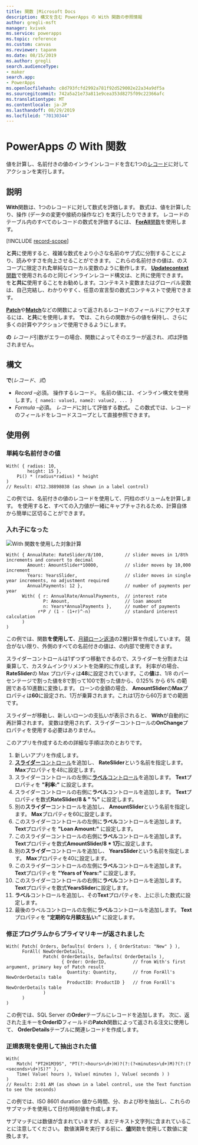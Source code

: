 ```yaml
---
title: 関数 |Microsoft Docs
description: 構文を含む PowerApps の With 関数の参照情報
author: gregli-msft
manager: kvivek
ms.service: powerapps
ms.topic: reference
ms.custom: canvas
ms.reviewer: tapanm
ms.date: 08/15/2019
ms.author: gregli
search.audienceType:
- maker
search.app:
- PowerApps
ms.openlocfilehash: c8d793fcfd2992a781f92d529002e22a34a9df5a
ms.sourcegitcommit: 742a5a21e73a811e9cea353d8275f09c22366afc
ms.translationtype: MT
ms.contentlocale: ja-JP
ms.lasthandoff: 08/29/2019
ms.locfileid: "70130344"
---
```

# <a name="with-function-in-powerapps"></a>PowerApps の With 関数
値を計算し、名前付きの値のインラインレコードを含む1つの[レコード](../working-with-tables.md#records)に対してアクションを実行します。

## <a name="description"></a>説明

**With**関数は、1つのレコードに対して数式を評価します。  数式は、値を計算したり、操作 (データの変更や接続の操作など) を実行したりできます。  レコードのテーブル内のすべてのレコードの数式を評価するには、 [ **ForAll**関数](function-forall.md)を使用します。

[!INCLUDE [record-scope](../../../includes/record-scope.md)]

**と共**に使用すると、複雑な数式をより小さな名前のサブ式に分割することにより、読みやすさを向上させることができます。  これらの名前付きの値は、のスコープに限定され**た**単純なローカル変数のように動作します。  [ **Updatecontext**関数](function-updatecontext.md)で使用されるのと同じインラインレコード構文は、と共に使用できます。  を**と共に**使用することをお勧めします。コンテキスト変数またはグローバル変数は、自己完結し、わかりやすく、任意の宣言型の数式コンテキストで使用できます。  

[**Patch**](function-patch.md)や[**Match**](function-ismatch.md)などの関数によって返されるレコードのフィールドにアクセスするには、**と共**にを使用します。  **で**は、これらの関数からの値を保持し、さらに多くの計算やアクションで使用できるようにします。  

**の** *レコード*引数がエラーの場合、関数によってそのエラーが返され、*式*は評価されません。

## <a name="syntax"></a>構文
**で**(*レコード*、*式*)

* *Record* –必須。 操作するレコード。  名前の値には、インライン構文を使用します。`{ name1: value1, name2: value2, ... }`
* *Formula* –必須。  *レコード*に対して評価する数式。  この数式では、レコードのフィールドをレコードスコープとして直接参照できます。

## <a name="examples"></a>使用例

### <a name="simple-named-values"></a>単純な名前付きの値

```powerapps-dot
With( { radius: 10, 
        height: 15 },
    Pi() * (radius*radius) * height
)
// Result: 4712.38898038 (as shown in a label control)
```

この例では、名前付きの値のレコードを使用して、円柱のボリュームを計算します。  を使用する**と**、すべての入力値が一緒にキャプチャされるため、計算自体から簡単に区切ることができます。  

### <a name="nested-with"></a>入れ子になった

![With 関数を使用した対象計算](media/function-with/interest-calculator.gif)

```powerapps-dot
With( { AnnualRate: RateSlider/8/100,        // slider moves in 1/8th increments and convert to decimal
        Amount: AmountSlider*10000,          // slider moves by 10,000 increment
        Years: YearsSlider,                  // slider moves in single year increments, no adjustment required
        AnnualPayments: 12 },                // number of payments per year
      With( { r: AnnualRate/AnnualPayments,  // interest rate
              P: Amount,                     // loan amount
              n: Years*AnnualPayments },     // number of payments
            r*P / (1 - (1+r)^-n)             // standard interest calculation
      )
)  
```

この例では、関数**を使用して**、[月額ローン返済](https://en.wikipedia.org/wiki/Mortgage_calculator#Monthly_payment_formula)の2層計算を作成しています。  競合がない限り、外側のすべての名前付きの値は、の内部で使用できます。

スライダーコントロールは1ずつずつ移動できるので、スライダーを分割または乗算して、カスタムインクリメントを効果的に作成します。  利率がの場合、 **RateSlider**の Max プロパティは**48**に設定されています。この**値**は、1/8 のパーセンテージで割った値を8で割って100で割った値から、0.125% から 6% の範囲である10進数に変換します。  ローンの金額の場合、 **AmountSlider**の**Max**プロパティは**60**に設定され、1万が乗算されます。これは1万から60万までの範囲です。

スライダーが移動し、新しいローンの支払いが表示されると、 **With**が自動的に再計算されます。  変数は使用されず、スライダーコントロールの**OnChange**プロパティを使用する必要はありません。

このアプリを作成するための詳細な手順は次のとおりです。
1. 新しいアプリを作成します。
2. [**スライダー**コントロール](../controls/control-slider.md)を追加し、 **RateSlider**という名前を指定します。  **Max**プロパティを48に設定します。
3. スライダーコントロールの左側に[**ラベル**コントロール](../controls/control-text-box.md)を追加します。  **Text**プロパティを **"利率:"** に設定します。
3. スライダーコントロールの右側に**ラベル**コントロールを追加します。  **Text**プロパティを数式**RateSlider/8 & "&nbsp;%"** に設定します。
3. 別の**スライダー**コントロールを追加し、 **AmountSlider**という名前を指定します。  **Max**プロパティを60に設定します。
3. このスライダーコントロールの左側に**ラベル**コントロールを追加します。  **Text**プロパティを **"Loan Amount:"** に設定します。 
3. このスライダーコントロールの右側に**ラベル**コントロールを追加します。  **Text**プロパティを数式**AmountSlider/8 * 1万**に設定します。
4. 別の**スライダー**コントロールを追加し、 **YearsSlider**という名前を指定します。  **Max**プロパティを40に設定します。
3. このスライダーコントロールの左側に**ラベル**コントロールを追加します。  **Text**プロパティを **"Years of Years:"** に設定します。 
3. このスライダーコントロールの右側に**ラベル**コントロールを追加します。  **Text**プロパティを数式**YearsSlider**に設定します。
5. **ラベル**コントロールを追加し、その**Text**プロパティを、上に示した数式に設定します。
3. 最後のラベルコントロールの左側に**ラベル**コントロールを追加します。  **Text**プロパティを **"定期的な月額支払い:"** に設定します。  

### <a name="primary-key-returned-from-patch"></a>修正プログラムからプライマリキーが返されました

```powerapps-dot
With( Patch( Orders, Defaults( Orders ), { OrderStatus: "New" } ),
      ForAll( NewOrderDetails, 
              Patch( OrderDetails, Defaults( OrderDetails ), 
                     { Order: OrderID,          // from With's first argument, primary key of Patch result
                       Quantity: Quantity,      // from ForAll's NewOrderDetails table
                       ProductID: ProductID }   // from ForAll's NewOrderDetails table
              )
      )
)
```

この例では、SQL Server の**Order**テーブルにレコードを追加します。  次に、返された主キーを**OrderID**フィールドの**Patch**関数によって返される注文に使用して、 **OrderDetails**テーブルに関連レコードを作成します。  

### <a name="extracted-values-with-a-regular-expression"></a>正規表現を使用して抽出された値

```powerapps-dot
With( 
    Match( "PT2H1M39S", "PT(?:<hours>\d+)H)?(?:(?<minutes>\d+)M)?(?:(?<seconds>\d+)S)?" ),
    Time( Value( hours ), Value( minutes ), Value( seconds ) )
)
// Result: 2:01 AM (as shown in a label control, use the Text function to see the seconds)
```

この例では、ISO 8601 duration 値から時間、分、および秒を抽出し、これらのサブマッチを使用して日付/時刻値を作成します。 

サブマッチには数値が含まれていますが、まだテキスト文字列に含まれていることに注意してください。  数値演算を実行する前に、[**値**](function-value.md)関数を使用して数値に変換します。  


